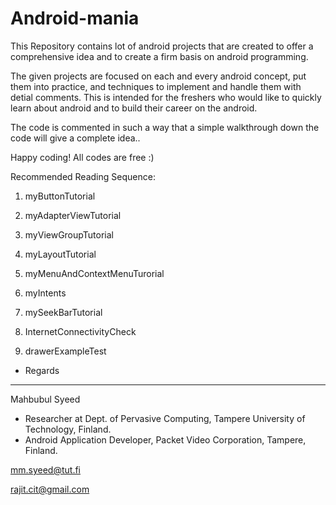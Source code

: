 Android-mania
=============

This Repository contains lot of android projects that are created to offer a comprehensive idea and to create a firm basis on android programming. 

The given projects are focused on each and every android concept, put them into practice, and techniques to implement and handle them with detial comments. This is intended for the freshers who would like to quickly learn about android and to build their career on the android.

The code is commented in such a way that a simple walkthrough down the code will give a complete idea..

Happy coding! All codes are free :)

Recommended Reading Sequence:

1. myButtonTutorial

2. myAdapterViewTutorial

3. myViewGroupTutorial

4. myLayoutTutorial

5. myMenuAndContextMenuTurorial

6. myIntents

7. mySeekBarTutorial

8. InternetConnectivityCheck

9. drawerExampleTest

- Regards

- -------------

Mahbubul Syeed
- Researcher at Dept. of Pervasive Computing, Tampere University of Technology, Finland.
- Android Application Developer, Packet Video Corporation, Tampere, Finland.

mm.syeed@tut.fi

rajit.cit@gmail.com

